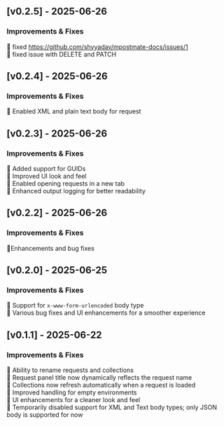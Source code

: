 ## [v0.2.5] - 2025-06-26
### Improvements & Fixes
🔹 fixed https://github.com/shyyadav/mpostmate-docs/issues/1  
🔹 fixed issue with DELETE and PATCH

## [v0.2.4] - 2025-06-26
### Improvements & Fixes
🔹 Enabled XML and plain text body for request  

## [v0.2.3] - 2025-06-26
### Improvements & Fixes
🔹 Added support for GUIDs  
🔹 Improved UI look and feel  
🔹 Enabled opening requests in a new tab  
🔹 Enhanced output logging for better readability  

## [v0.2.2] - 2025-06-26
### Improvements & Fixes
🔹Enhancements and bug fixes

## [v0.2.0] - 2025-06-25
### Improvements & Fixes
🔹 Support for `x-www-form-urlencoded` body type  
🔹 Various bug fixes and UI enhancements for a smoother experience  

## [v0.1.1] - 2025-06-22
### Improvements & Fixes
🔹 Ability to rename requests and collections  
🔹 Request panel title now dynamically reflects the request name  
🔹 Collections now refresh automatically when a request is loaded  
🔹 Improved handling for empty environments  
🔹 UI enhancements for a cleaner look and feel  
🔹 Temporarily disabled support for XML and Text body types; only JSON body is supported for now  



